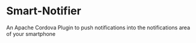 Smart-Notifier
==============

An Apache Cordova Plugin to push notifications into the notifications area of your smartphone
